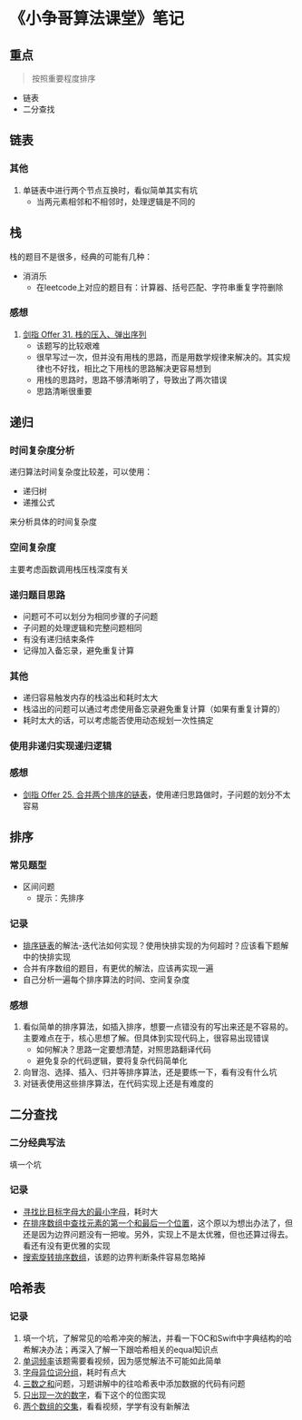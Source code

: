 # 《小争哥算法课堂》笔记

## 重点

> 按照重要程度排序

- 链表
- 二分查找

## 链表

### 其他
1. 单链表中进行两个节点互换时，看似简单其实有坑
	- 当两元素相邻和不相邻时，处理逻辑是不同的

## 栈

栈的题目不是很多，经典的可能有几种：

- 消消乐
	- 在leetcode上对应的题目有：计算器、括号匹配、字符串重复字符删除

### 感想
1. [剑指 Offer 31. 栈的压入、弹出序列](https://leetcode-cn.com/problems/zhan-de-ya-ru-dan-chu-xu-lie-lcof/)
	- 该题写的比较艰难
	- 很早写过一次，但并没有用栈的思路，而是用数学规律来解决的。其实规律也不好找，相比之下用栈的思路解决更容易想到
	- 用栈的思路时，思路不够清晰明了，导致出了两次错误
	- 思路清晰很重要

## 递归

### 时间复杂度分析

递归算法时间复杂度比较差，可以使用：

- 递归树
- 递推公式

来分析具体的时间复杂度

### 空间复杂度

主要考虑函数调用栈压栈深度有关

### 递归题目思路

- 问题可不可以划分为相同步骤的子问题
- 子问题的处理逻辑和完整问题相同
- 有没有递归结束条件
- 记得加入备忘录，避免重复计算

### 其他
- 递归容易触发内存的栈溢出和耗时太大
- 栈溢出的问题可以通过考虑使用备忘录避免重复计算（如果有重复计算的）
- 耗时太大的话，可以考虑能否使用动态规划一次性搞定

### 使用非递归实现递归逻辑


### 感想
- [剑指 Offer 25. 合并两个排序的链表](https://leetcode-cn.com/problems/he-bing-liang-ge-pai-xu-de-lian-biao-lcof/)，使用递归思路做时，子问题的划分不太容易


## 排序

### 常见题型

- 区间问题
	- 提示：先排序

### 记录
- [排序链表](https://leetcode-cn.com/problems/sort-list/)的解法-迭代法如何实现？使用快排实现的为何超时？应该看下题解中的快排实现
- 合并有序数组的题目，有更优的解法，应该再实现一遍
- 自己分析一遍每个排序算法的时间、空间复杂度

### 感想
1. 看似简单的排序算法，如插入排序，想要一点错没有的写出来还是不容易的。主要难点在于，核心思想了解。但具体到实现代码上，很容易出现错误
	- 如何解决？思路一定要想清楚，对照思路翻译代码
	- 避免复杂的代码逻辑，要将复杂代码简单化
2. 向冒泡、选择、插入、归并等排序算法，还是要练一下，看有没有什么坑
3. 对链表使用这些排序算法，在代码实现上还是有难度的

## 二分查找

### 二分经典写法

填一个坑

### 记录
- [寻找比目标字母大的最小字母](https://leetcode-cn.com/problems/find-smallest-letter-greater-than-target/)，耗时大
- [在排序数组中查找元素的第一个和最后一个位置](https://leetcode-cn.com/problems/find-first-and-last-position-of-element-in-sorted-array/)，这个原以为想出办法了，但还是因为边界问题没有一把唆。另外，实现上不是太优雅，但也还算过得去。看还有没有更优雅的实现
- [搜索旋转排序数组](https://leetcode-cn.com/problems/search-in-rotated-sorted-array/)，该题的边界判断条件容易忽略掉

## 哈希表

### 记录
1. 填一个坑，了解常见的哈希冲突的解法，并看一下OC和Swift中字典结构的哈希解决办法；再深入了解一下跟哈希相关的equal知识点
2. [单词频率](https://leetcode-cn.com/problems/words-frequency-lcci/)该题需要看视频，因为感觉解法不可能如此简单
3. [ 字母异位词分组](https://leetcode-cn.com/problems/group-anagrams/submissions/)，耗时有点大
4. [三数之和](https://leetcode-cn.com/problems/3sum/solution/)问题，习题讲解中的往哈希表中添加数据的代码有问题
5. [只出现一次的数字](https://leetcode-cn.com/problems/single-number/)，看下这个的位图实现
6. [两个数组的交集](https://leetcode-cn.com/problems/intersection-of-two-arrays/)，看看视频，学学有没有新解法